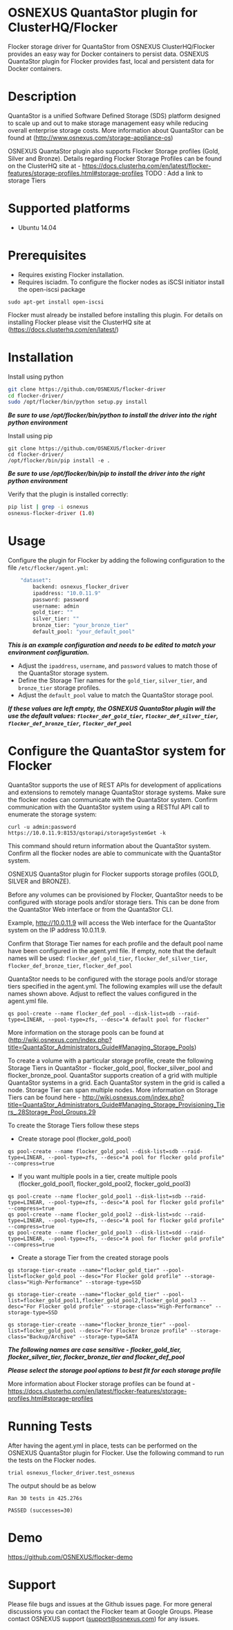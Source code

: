 # OSNEXUS QuantaStor plugin for ClusterHQ/Flocker
Flocker storage driver for QuantaStor from OSNEXUS
ClusterHQ/Flocker provides an easy way for Docker containers to persist data. OSNEXUS QuantaStor plugin for Flocker provides fast, local and persistent data for Docker containers.

# Description
QuantaStor is a unified Software Defined Storage (SDS) platform designed to scale up and out to make storage management easy while reducing overall enterprise storage costs. 
More information about QuantaStor can be found at (http://www.osnexus.com/storage-appliance-os)

OSNEXUS QuantaStor plugin also supports Flocker Storage profiles (Gold, Silver and Bronze).
Details regarding Flocker Storage Profiles can be found on the ClusterHQ site at -
https://docs.clusterhq.com/en/latest/flocker-features/storage-profiles.html#storage-profiles 
TODO : Add a link to storage Tiers

# Supported platforms
* Ubuntu 14.04

# Prerequisites
* Requires existing Flocker installation.
* Requires isciadm. To configure the flocker nodes as iSCSI initiator install the open-iscsi package
```
sudo apt-get install open-iscsi
```
Flocker must already be installed before installing this plugin. For details on installing Flocker please visit the ClusterHQ site at (https://docs.clusterhq.com/en/latest/)

# Installation

Install using python
```bash
git clone https://github.com/OSNEXUS/flocker-driver
cd flocker-driver/
sudo /opt/flocker/bin/python setup.py install
```
**_Be sure to use /opt/flocker/bin/python to install the driver into the right python environment_**


Install using pip
```
git clone https://github.com/OSNEXUS/flocker-driver
cd flocker-driver/
/opt/flocker/bin/pip install -e .
```
**_Be sure to use /opt/flocker/bin/pip to install the driver into the right python environment_**

Verify that the plugin is installed correctly:
```bash
pip list | grep -i osnexus
osnexus-flocker-driver (1.0)
```

# Usage
Configure the plugin for Flocker by adding the following configuration to the file `/etc/flocker/agent.yml`:
```bash
    "dataset":
        backend: osnexus_flocker_driver
        ipaddress: "10.0.11.9" 
        password: password
        username: admin
        gold_tier: ""
        silver_tier: ""
        bronze_tier: "your_bronze_tier"
        default_pool: "your_default_pool"
```

**_This is an example configuration and needs to be edited to match your environment configuration._**
* Adjust the `ipaddress`, `username`, and `password` values to match those of the QuantaStor storage system.
* Define the Storage Tier names for the `gold_tier`, `silver_tier`, and `bronze_tier` storage profiles.
* Adjust the `default_pool` value to match the QuantaStor storage pool.

**_If these values are left empty, the OSNEXUS QuantaStor plugin will the use the default values:
`flocker_def_gold_tier`, `flocker_def_silver_tier`, `flocker_def_bronze_tier`, `flocker_def_pool`_**


# Configure the QuantaStor system for Flocker
QuantaStor supports the use of REST APIs for development of applications and extensions to remotely manage QuantaStor storage systems.
Make sure the flocker nodes can communicate with the QuantaStor system. 
Confirm communication with the QuantaStor system using a RESTful API call to enumerate the storage system:
```
curl -u admin:password https://10.0.11.9:8153/qstorapi/storageSystemGet -k
```
This command should return information about the QuantaStor system. Confirm all the flocker nodes are able to communicate with the QuantaStor system. 

OSNEXUS QuantaStor plugin for Flocker supports storage profiles (GOLD, SILVER and BRONZE). 

Before any volumes can be provisioned by Flocker, QuantaStor needs to be configured with storage pools and/or storage tiers. 
This can be done from the QuantaStor Web interface or from the QuantaStor CLI. 

Example, http://10.0.11.9 will access the Web interface for the QuantaStor system on the IP address 10.0.11.9.

Confirm that Storage Tier names for each profile and the default pool name have been configured in the agent.yml file.  If empty, note that the default names will be used: `flocker_def_gold_tier`, `flocker_def_silver_tier`, `flocker_def_bronze_tier`, `flocker_def_pool`

QuantaStor needs to be configured with the storage pools and/or storage tiers specified in the agent.yml.  The following examples will use the default names shown above.  Adjust to reflect the values configured in the agent.yml file.

```
qs pool-create --name flocker_def_pool --disk-list=sdb --raid-type=LINEAR, --pool-type=zfs, --desc="A default pool for flocker" 
```
More information on the storage pools can be found at (http://wiki.osnexus.com/index.php?title=QuantaStor_Administrators_Guide#Managing_Storage_Pools)


To create a volume with a particular storage profile, create the following Storage Tiers in QuantaStor - flocker_gold_pool, flocker_silver_pool and flocker_bronze_pool.
QuantaStor supports creation of a grid with multiple QuantaStor systems in a grid. Each QuantaStor system in the grid is called a node. Storage Tier can span multiple nodes. 
More information on Storage Tiers can be found here - http://wiki.osnexus.com/index.php?title=QuantaStor_Administrators_Guide#Managing_Storage_Provisioning_Tiers_.28Storage_Pool_Groups.29

To create the Storage Tiers follow these steps
* Create storage pool (flocker_gold_pool)
```
qs pool-create --name flocker_gold_pool --disk-list=sdb --raid-type=LINEAR, --pool-type=zfs, --desc="A pool for flocker gold profile" --compress=true
```
* If you want multiple pools in a tier, create multiple pools (flocker_gold_pool1, flocker_gold_pool2, flocker_gold_pool3)
```
qs pool-create --name flocker_gold_pool1 --disk-list=sdb --raid-type=LINEAR, --pool-type=zfs, --desc="A pool for flocker gold profile" --compress=true
qs pool-create --name flocker_gold_pool2 --disk-list=sdc --raid-type=LINEAR, --pool-type=zfs, --desc="A pool for flocker gold profile" --compress=true
qs pool-create --name flocker_gold_pool3 --disk-list=sdd --raid-type=LINEAR, --pool-type=zfs, --desc="A pool for flocker gold profile" --compress=true
```

* Create a storage Tier from the created storage pools
```
qs storage-tier-create --name="flocker_gold_tier" --pool-list=flocker_gold_pool --desc="For Flocker gold profile" --storage-class="High-Performance" --storage-type=SSD
```
```
qs storage-tier-create --name="flocker_gold_tier" --pool-list=flocker_gold_pool1,flocker_gold_pool2,flocker_gold_pool3 --desc="For Flocker gold profile" --storage-class="High-Performance" --storage-type=SSD
```
```
qs storage-tier-create --name="flocker_bronze_tier" --pool-list=flocker_gold_pool --desc="For Flocker bronze profile" --storage-class="Backup/Archive" --storage-type=SATA
```
**_The following names are case sensitive - flocker_gold_tier, flocker_silver_tier, flocker_bronze_tier and flocker_def_pool_**

**_Please select the storage pool options to best fit for each storage profile_**

More information about Flocker storage profiles can be found at -
https://docs.clusterhq.com/en/latest/flocker-features/storage-profiles.html#storage-profiles

# Running Tests
After having the agent.yml in place, tests can be performed on the OSNEXUS QuantaStor plugin for Flocker. Use the following command to run the tests on the Flocker nodes.
```
trial osnexus_flocker_driver.test_osnexus

```
The output should be as below 
```
Ran 30 tests in 425.276s

PASSED (successes=30)
```

# Demo
https://github.com/OSNEXUS/flocker-demo

# Support
Please file bugs and issues at the Github issues page. For more general discussions you can contact the Flocker team at Google Groups. Please contact OSNEXUS support (support@osnexus.com) for any issues.

